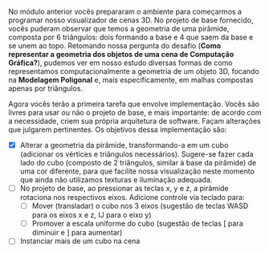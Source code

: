 No módulo anterior vocês prepararam o ambiente para começarmos a programar nosso visualizador de cenas 3D. No projeto de base fornecido, vocês puderam observar que temos a geometria de uma pirâmide, composta por 6 triângulos: dois formando a base e 4 que saem da base e se unem ao topo. Retomando nossa pergunta do desafio (**Como representar a geometria dos objetos de uma cena de Computação Gráfica?**), pudemos ver em nosso estudo diversas formas de como representamos computacionalmente a geometria de um objeto 3D, focando na **Modelagem Poligonal** e, mais especificamente, em malhas compostas apenas por triângulos.

Agora vocês terão a primeira tarefa que envolve implementação. Vocês são livres para usar ou não o projeto de base, e mais importante: de acordo com a necessidade, criem sua própria arquitetura de software. Façam alterações que julgarem pertinentes. Os objetivos dessa implementação são:

- [x] Alterar a geometria da pirâmide, transformando-a em um cubo (adicionar os vértices e triângulos necessários). Sugere-se fazer cada lado do cubo (composto de 2 triângulos, similar à base da pirâmide) de uma cor diferente, para que facilite nossa visualização neste momento que ainda não utilizamos texturas e iluminação adequada.
- [ ] No projeto de base, ao pressionar as teclas x, y e z, a pirâmide rotaciona nos respectivos eixos. Adicione controle via teclado para:
    - [ ] Mover (transladar) o cubo nos 3 eixos (sugestão de teclas WASD para os eixos x e z, IJ para o eixo y)
    - [ ] Promover a escala uniforme do cubo (sugestão de teclas [ para diminuir e ] para aumentar)
- [ ] Instanciar mais de um cubo na cena